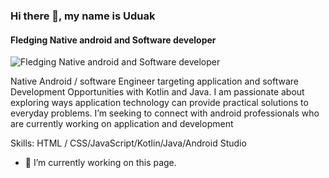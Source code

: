 ### Hi there 👋, my name is Uduak
#### Fledging Native android  and Software developer
![Fledging Native android  and Software developer](https://pbs.twimg.com/profile_banners/1156357756078776322/1659217683/1500x500)

Native Android / software Engineer targeting application and software Development Opportunities with Kotlin and Java. I am passionate about exploring ways application technology can provide practical solutions to everyday problems. I’m seeking to connect with android  professionals who are currently working on application and  development

Skills:  HTML / CSS/JavaScript/Kotlin/Java/Android Studio

- 🔭 I’m currently working on this page. 





